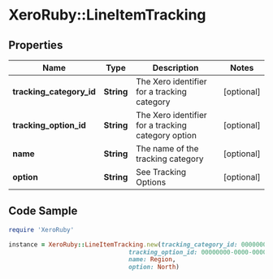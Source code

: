 # XeroRuby::LineItemTracking

## Properties

Name | Type | Description | Notes
------------ | ------------- | ------------- | -------------
**tracking_category_id** | **String** | The Xero identifier for a tracking category | [optional] 
**tracking_option_id** | **String** | The Xero identifier for a tracking category option | [optional] 
**name** | **String** | The name of the tracking category | [optional] 
**option** | **String** | See Tracking Options | [optional] 

## Code Sample

```ruby
require 'XeroRuby'

instance = XeroRuby::LineItemTracking.new(tracking_category_id: 00000000-0000-0000-0000-000000000000,
                                 tracking_option_id: 00000000-0000-0000-0000-000000000000,
                                 name: Region,
                                 option: North)
```


